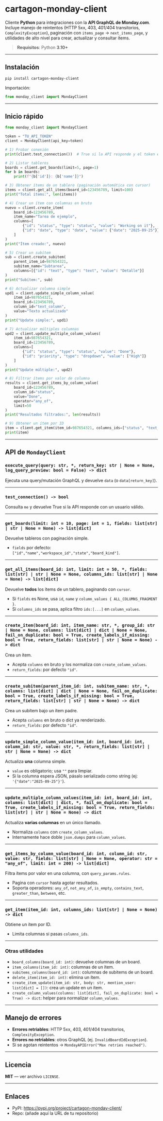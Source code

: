 # cartagon-monday-client

Cliente **Python** para integraciones con la **API GraphQL de Monday.com**.  
Incluye manejo de reintentos (HTTP 5xx, 403, 401/404 transitorios, `ComplexityException`), paginación con `items_page` → `next_items_page`, y utilidades de alto nivel para crear, actualizar y consultar ítems.

> **Requisitos**: Python **3.10+**

---

## Instalación

```bash
pip install cartagon-monday-client
```

Importación:

```python
from monday_client import MondayClient
```

---

## Inicio rápido

```python
from monday_client import MondayClient

token = "TU_API_TOKEN"
client = MondayClient(api_key=token)

# 1) Probar conexión
print(client.test_connection())  # True si la API responde y el token es válido

# 2) Listar tableros
boards = client.get_boards(limit=5, page=1)
for b in boards:
    print(f"{b['id']}: {b['name']}")

# 3) Obtener ítems de un tablero (paginación automática con cursor)
items = client.get_all_items(board_id=123456789, limit=100)
print("Total ítems:", len(items))

# 4) Crear un ítem con columnas en bruto
nuevo = client.create_item(
    board_id=123456789,
    item_name="Tarea de ejemplo",
    columns=[
        {"id": "status", "type": "status", "value": "Working on it"},
        {"id": "date", "type": "date", "value": {"date": "2025-09-25"}}
    ]
)
print("Ítem creado:", nuevo)

# 5) Crear un subítem
sub = client.create_subitem(
    parent_item_id=987654321,
    subitem_name="Subtarea",
    columns=[{"id": "text", "type": "text", "value": "Detalle"}]
)
print("Subítem:", sub)

# 6) Actualizar columna simple
upd1 = client.update_simple_column_value(
    item_id=987654321,
    board_id=123456789,
    column_id="text_column",
    value="Texto actualizado"
)
print("Update simple:", upd1)

# 7) Actualizar múltiples columnas
upd2 = client.update_multiple_column_values(
    item_id=987654321,
    board_id=123456789,
    columns=[
        {"id": "status", "type": "status", "value": "Done"},
        {"id": "priority", "type": "dropdown", "value": ["High"]}
    ]
)
print("Update múltiple:", upd2)

# 8) Filtrar ítems por valor de columna
results = client.get_items_by_column_value(
    board_id=123456789,
    column_id="status",
    value="Done",
    operator="any_of",
    limit=50
)
print("Resultados filtrados:", len(results))

# 9) Obtener un ítem por ID
item = client.get_item(item_id=987654321, columns_ids=["status", "text_column"])
print(item)
```

---

## API de `MondayClient`

### `execute_query(query: str, *, return_key: str | None = None, log_query_preview: bool = False) -> dict`
Ejecuta una query/mutación GraphQL y devuelve `data` (o `data[return_key]`).

---

### `test_connection() -> bool`
Consulta `me` y devuelve True si la API responde con un usuario válido.

---

### `get_boards(limit: int = 10, page: int = 1, fields: list[str] | str | None = None) -> list[dict]`
Devuelve tableros con paginación simple.  
- `fields` por defecto: `["id","name","workspace_id","state","board_kind"]`.

---

### `get_all_items(board_id: int, limit: int = 50, *, fields: list[str] | str | None = None, columns_ids: list[str] | None = None) -> list[dict]`
Devuelve **todos** los ítems de un tablero, paginando con `cursor`.  
- Si `fields` es None, usa `id`, `name` y `column_values { ALL_COLUMNS_FRAGMENT }`.  
- Si `columns_ids` se pasa, aplica filtro `ids:[...]` en `column_values`.

---

### `create_item(board_id: int, item_name: str, *, group_id: str | None = None, columns: list[dict] | dict | None = None, fail_on_duplicate: bool = True, create_labels_if_missing: bool = True, return_fields: list[str] | str | None = None) -> dict`
Crea un ítem.  
- Acepta `columns` en bruto y los normaliza con `create_column_values`.  
- `return_fields`: por defecto `"id"`.

---

### `create_subitem(parent_item_id: int, subitem_name: str, *, columns: list[dict] | dict | None = None, fail_on_duplicate: bool = True, create_labels_if_missing: bool = True, return_fields: list[str] | str | None = None) -> dict`
Crea un subítem bajo un ítem padre.  
- Acepta `columns` en bruto o dict ya renderizado.  
- `return_fields`: por defecto `"id"`.

---

### `update_simple_column_value(item_id: int, board_id: int, column_id: str, value: str, *, return_fields: list[str] | str | None = None) -> dict`
Actualiza **una** columna simple.  
- `value` es obligatorio; usa `""` para limpiar.  
- Si la columna espera JSON, pásalo serializado como string (ej: `'{"date":"2025-09-25"}'`).

---

### `update_multiple_column_values(item_id: int, board_id: int, columns: list[dict] | dict, *, fail_on_duplicate: bool = True, create_labels_if_missing: bool = True, return_fields: list[str] | str | None = None) -> dict`
Actualiza **varias columnas** en un único llamado.  
- Normaliza `columns` con `create_column_values`.  
- Internamente hace doble `json.dumps` para `column_values`.  

---

### `get_items_by_column_value(board_id: int, column_id: str, value: str, fields: list[str] | None = None, operator: str = "any_of", limit: int = 200) -> list[dict]`
Filtra ítems por valor en una columna, con `query_params.rules`.  
- Pagina con `cursor` hasta agotar resultados.  
- Soporta operadores: `any_of`, `not_any_of`, `is_empty`, `contains_text`, `greater_than`, `between`, etc.

---

### `get_item(item_id: int, columns_ids: list[str] | None = None) -> dict`
Obtiene un ítem por ID.  
- Limita columnas si pasas `columns_ids`.  

---

### Otras utilidades
- `board_columns(board_id: int)`: devuelve columnas de un board.  
- `item_columns(item_id: int)`: columnas de un ítem.  
- `subitems_columns(board_id: int)`: columnas de subitems de un board.  
- `delete_item(item_id: int)`: elimina un ítem.  
- `create_item_update(item_id: str, body: str, mention_user: list[dict] = [])`: crea un update en un ítem.  
- `create_column_values(columns: list[dict], fail_on_duplicate: bool = True) -> dict`: helper para normalizar `column_values`.

---

## Manejo de errores

- **Errores retriables**: HTTP 5xx, 403, 401/404 transitorios, `ComplexityException`.  
- **Errores no retriables**: otros GraphQL (ej. `InvalidBoardIdException`).  
- Si se agotan reintentos → `MondayAPIError("Max retries reached")`.

---

## Licencia

**MIT** — ver archivo `LICENSE`.

---

## Enlaces

- PyPI: https://pypi.org/project/cartagon-monday-client/
- Repo: (añade aquí la URL de tu repositorio)
